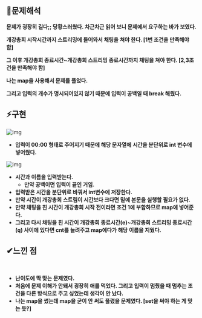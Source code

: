 
## **🔎문제해석**

**문제가 굉장히 길다;; 당황스러웠다. 차근차근 읽어 보니 문제에서 요구하는 바가 보였다.**

**개강총회 시작시간까지 스트리밍에 들어와서 채팅을 쳐야 한다. \[1번 조건을 만족해야 함\]**

**그 이후 개강총회 종료시간~개강총회 스트리밍 종료시간까지 채팅을 쳐야 한다. \[2,3조 건을 만족해야 함\]**

**나는 map을 사용해서 문제를 풀었다.**

**그리고 입력의 개수가 명시되어있지 않기 때문에 입력이 공백일 때 break 해줬다.**

## **⚡구현**

![img](https://user-images.githubusercontent.com/99114456/185648000-b57c4a6e-0b7a-4b93-a720-5548da4160a4.png)

-   **입력이 00:00 형태로 주어지기 때문에 해당 문자열에 시간을 분단위로 int 변수에 넣어줬다.**

![img](https://user-images.githubusercontent.com/99114456/185648011-ff78d97f-987a-4e9f-802f-1d45c4ae97f0.png)

-   **시간과 이름을 입력받는다.**
    -   **만약 공백이면 입력이 끝인 거임.**
-   **입력받은 시간을 분단위로 바꿔서 int변수에 저장한다.**
-   **만약 시간이 개강총회 스트림이 시간보다 크다면 밑에 본문을 실행할 필요가 없다.**
-   **만약 채팅을 친 시간이 개강총회 시작 전이라면 조건 1에 부합하므로 map에 넣어준다.**
-   **그리고 다시 채팅을 친 시간이 개강총회 종료시간(e)~개강총회 스트리밍 종료시간(q) 사이에 있다면 cnt를 늘려주고 map에다가 해당 이름을 지웠다.**

## **✔느낀 점**
​
-   **난이도에 딱 맞는 문제였다.**
-   **처음에 문제 이해가 안돼서 굉장히 애를 먹었다. 그리고 입력이 멈췄을 때 멈추는 조건을 다른 방식으로 주고 싶었는데 생각이 안 났다.**
-   **나는 map을 썼는데 map을 굳이 안 써도 풀렸을 문제였다. \[set을 써야 하는 게 맞는 듯?\]**
